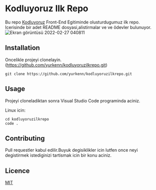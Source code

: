 # Kodluyoruz Ilk Repo
Bu repo [Kodluyoruz](https://kodluyoruz.org) Front-End Egitiminde olusturdugumuz ilk repo. Icerisinde bir adet README dosyasi,alistirmalar ve ve ödevler bulunuyor.
![Ekran görüntüsü 2022-02-27 040811](https://user-images.githubusercontent.com/69719126/155864441-36d6fca4-19ed-4469-a241-2a6498c05e7c.png)



## Installation
 Oncelikle projeyi clonelayin. (https://github.com/yurkenn/kodluyoruzilkrepo.git)

 ```
git clone https://github.com/yurkenn/kodluyoruzilkrepo.git 
 ```
## Usage
Projeyi cloneladiktan sonra Visual Studio Code programinda aciniz.

Linux icin:
```
cd kodluyoruzilkrepo
code .
```
## Contributing
Pull requestler kabul edilir.Buyuk degisiklikler icin lutfen once neyi degistirmek istediginizi tartismak icin bir konu aciniz.
## Licence 
[MIT](https://choosealicense.com/)